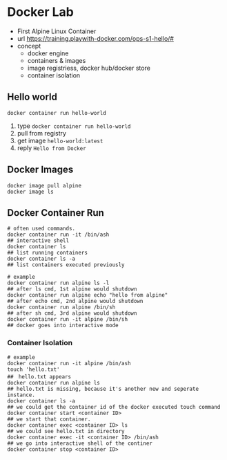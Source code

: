 # Docker Lab 

- First Alpine Linux Container 
- url https://training.playwith-docker.com/ops-s1-hello/#
- concept
  - docker engine
  - containers & images
  - image registriess, docker hub/docker store
  - container isolation

## Hello world

```
docker container run hello-world
```

1. type `docker container run hello-world`
2. pull from registry
3. get image `hello-world:latest`
4. reply `Hello from Docker`

## Docker Images

```
docker image pull alpine
docker image ls
```

## Docker Container Run

```
# often used commands.
docker container run -it /bin/ash
## interactive shell
docker container ls
## list running containers
docker container ls -a
## list containers executed previously
```



```
# example
docker container run alpine ls -l 
## after ls cmd, 1st alpine would shutdown
docker container run alpine echo "hello from alpine" 
## after echo cmd, 2nd alpine would shutdown
docker container run alpine /bin/sh
## after sh cmd, 3rd alpine would shutdown
docker container run -it alpine /bin/sh
## docker goes into interactive mode
```



### Container Isolation

```
# example
docker container run -it alpine /bin/ash
touch 'hello.txt'
##　hello.txt appears
docker container run alpine ls
## hello.txt is missing, because it's another new and seperate instance.
docker container ls -a
## we could get the container id of the docker executed touch command
docker container start <container ID> 
## we start that container.
docker container exec <container ID> ls 
## we could see hello.txt in directory
docker container exec -it <container ID> /bin/ash
## we go into interactive shell of the continer
docker container stop <container ID>

```

